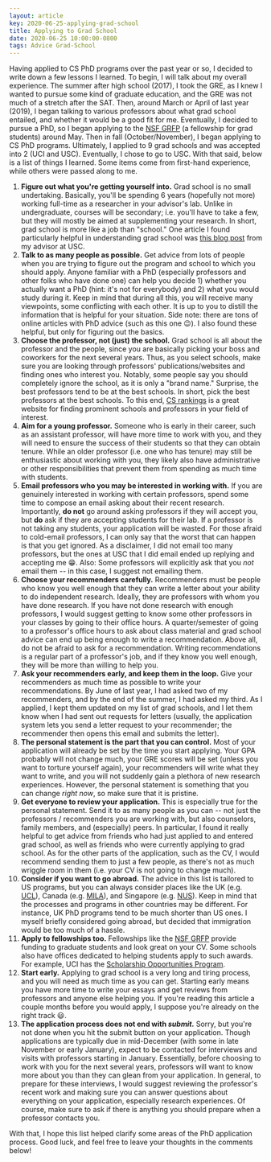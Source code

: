 ```yaml
---
layout: article
key: 2020-06-25-applying-grad-school
title: Applying to Grad School
date: 2020-06-25 10:00:00-0800
tags: Advice Grad-School
---
```


Having applied to CS PhD programs over the past year or so, I decided to write
down a few lessons I learned.<!--excerpt-separator--> To begin, I will talk
about my overall experience. The summer after high school (2017), I took the
GRE, as I knew I wanted to pursue some kind of graduate education, and the GRE
was not much of a stretch after the SAT. Then, around March or April of last
year (2019), I began talking to various professors about what grad school
entailed, and whether it would be a good fit for me. Eventually, I decided to
pursue a PhD, so I began applying to the [NSF GRFP](https://nsfgrfp.org) (a
fellowship for grad students) around May. Then in fall (October/November), I
began applying to CS PhD programs. Ultimately, I applied to 9 grad schools and
was accepted into 2 (UCI and USC). Eventually, I chose to go to USC. With that
said, below is a list of things I learned. Some items come from first-hand
experience, while others were passed along to me.

1. **Figure out what you're getting yourself into.** Grad school is no small
   undertaking. Basically, you'll be spending 6 years (hopefully not more)
   working full-time as a researcher in your advisor's lab. Unlike in
   undergraduate, courses will be secondary; i.e. you'll have to take a few, but
   they will mostly be aimed at supplementing your research. In short, grad
   school is more like a job than "school." One article I found particularly
   helpful in understanding grad school was
   [this blog post](https://stefanosnikolaidis.blogspot.com/2018/12/7-rules-of-grad-school-game.html)
   from my advisor at USC.
1. **Talk to as many people as possible.** Get advice from lots of people when
   you are trying to figure out the program and school to which you should
   apply. Anyone familiar with a PhD (especially professors and other folks who
   have done one) can help you decide 1) whether you actually want a PhD (hint:
   it's not for everybody) and 2) what you would study during it. Keep in mind
   that during all this, you will receive many viewpoints, some conflicting with
   each other. It is up to you to distill the information that is helpful for
   your situation. Side note: there are tons of online articles with PhD advice
   (such as this one :wink:). I also found these helpful, but only for figuring
   out the basics.
1. **Choose the professor, not (just) the school.** Grad school is all about the
   professor and the people, since you are basically picking your boss and
   coworkers for the next several years. Thus, as you select schools, make sure
   you are looking through professors' publications/websites and finding ones
   who interest you. Notably, some people say you should completely ignore the
   school, as it is only a "brand name." Surprise, the best professors tend to
   be at the best schools. In short, pick the best professors at the best
   schools. To this end, [CS rankings](http://csrankings.org) is a great website
   for finding prominent schools and professors in your field of interest.
1. **Aim for a young professor.** Someone who is early in their career, such as
   an assistant professor, will have more time to work with you, and they will
   need to ensure the success of their students so that they can obtain tenure.
   While an older professor (i.e. one who has tenure) may still be enthusiastic
   about working with you, they likely also have administrative or other
   responsibilities that prevent them from spending as much time with students.
1. **Email professors who you may be interested in working with.** If you are
   genuinely interested in working with certain professors, spend some time to
   compose an email asking about their recent research. Importantly, **do not**
   go around asking professors if they will accept you, but **do** ask if they
   are accepting students for their lab. If a professor is not taking any
   students, your application will be wasted. For those afraid to cold-email
   professors, I can only say that the worst that can happen is that you get
   ignored. As a disclaimer, I did not email too many professors, but the ones
   at USC that I did email ended up replying and accepting me :grin:. Also: Some
   professors will explicitly ask that you _not_ email them -- in this case, I
   suggest not emailing them.
1. **Choose your recommenders carefully.** Recommenders must be people who know
   you well enough that they can write a letter about your ability to do
   independent research. Ideally, they are professors with whom you have done
   research. If you have not done research with enough professors, I would
   suggest getting to know some other professors in your classes by going to
   their office hours. A quarter/semester of going to a professor's office hours
   to ask about class material and grad school advice can end up being enough to
   write a recommendation. Above all, do not be afraid to ask for a
   recommendation. Writing recommendations is a regular part of a professor's
   job, and if they know you well enough, they will be more than willing to help
   you.
1. **Ask your recommenders early, and keep them in the loop.** Give your
   recommenders as much time as possible to write your recommendations. By June
   of last year, I had asked two of my recommenders, and by the end of the
   summer, I had asked my third. As I applied, I kept them updated on my list of
   grad schools, and I let them know when I had sent out requests for letters
   (usually, the application system lets you send a letter request to your
   recommender; the recommender then opens this email and submits the letter).
1. **The personal statement is the part that you can control.** Most of your
   application will already be set by the time you start applying. Your GPA
   probably will not change much, your GRE scores will be set (unless you want
   to torture yourself again), your recommenders will write what they want to
   write, and you will not suddenly gain a plethora of new research experiences.
   However, the personal statement is something that you can change _right now_,
   so make sure that it is pristine.
1. **Get everyone to review your application.** This is especially true for the
   personal statement. Send it to as many people as you can -- not just the
   professors / recommenders you are working with, but also counselors, family
   members, and (especially) peers. In particular, I found it really helpful to
   get advice from friends who had just applied to and entered grad school, as
   well as friends who were currently applying to grad school. As for the other
   parts of the application, such as the CV, I would recommend sending them to
   just a few people, as there's not as much wriggle room in them (i.e. your CV
   is not going to change much).
1. **Consider if you want to go abroad.** The advice in this list is tailored to
   US programs, but you can always consider places like the UK (e.g.
   [UCL](https://www.ucl.ac.uk)), Canada (e.g. [MILA](https://mila.quebec/en/)),
   and Singapore (e.g. [NUS](http://nus.edu.sg)). Keep in mind that the
   processes and programs in other countries may be different. For instance, UK
   PhD programs tend to be much shorter than US ones. I myself briefly
   considered going abroad, but decided that immigration would be too much of a
   hassle.
1. **Apply to fellowships too.** Fellowships like the
   [NSF GRFP](https://nsfgrfp.org) provide funding to graduate students and look
   great on your CV. Some schools also have offices dedicated to helping
   students apply to such awards. For example, UCI has the
   [Scholarship Opportunities Program](http://scholars.uci.edu).
1. **Start early.** Applying to grad school is a very long and tiring process,
   and you will need as much time as you can get. Starting early means you have
   more time to write your essays and get reviews from professors and anyone
   else helping you. If you're reading this article a couple months before you
   would apply, I suppose you're already on the right track :smiley:.
1. **The application process does not end with _submit_.** Sorry, but you're not
   done when you hit the submit button on your application. Though applications
   are typically due in mid-December (with some in late November or early
   January), expect to be contacted for interviews and visits with professors
   starting in January. Essentially, before choosing to work with you for the
   next several years, professors will want to know more about you than they can
   glean from your application. In general, to prepare for these interviews, I
   would suggest reviewing the professor's recent work and making sure you can
   answer questions about everything on your application, especially research
   experiences. Of course, make sure to ask if there is anything you should
   prepare when a professor contacts you.

With that, I hope this list helped clarify some areas of the PhD application
process. Good luck, and feel free to leave your thoughts in the comments below!
